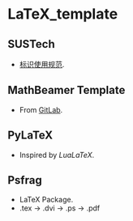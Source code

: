 # LaTeX_template
## SUSTech
- [标识使用规范](www.sustc.edu.cn/upload/files/00School/logo/南方科技大学标识使用基本操作规范.rar).

## MathBeamer Template
- From [GitLab](https://git.lug.ustc.edu.cn/vanabel/math-beamer).

## PyLaTeX
- Inspired by *LuaLaTeX*.

## Psfrag
- LaTeX Package.
- .tex -> .dvi -> .ps -> .pdf
